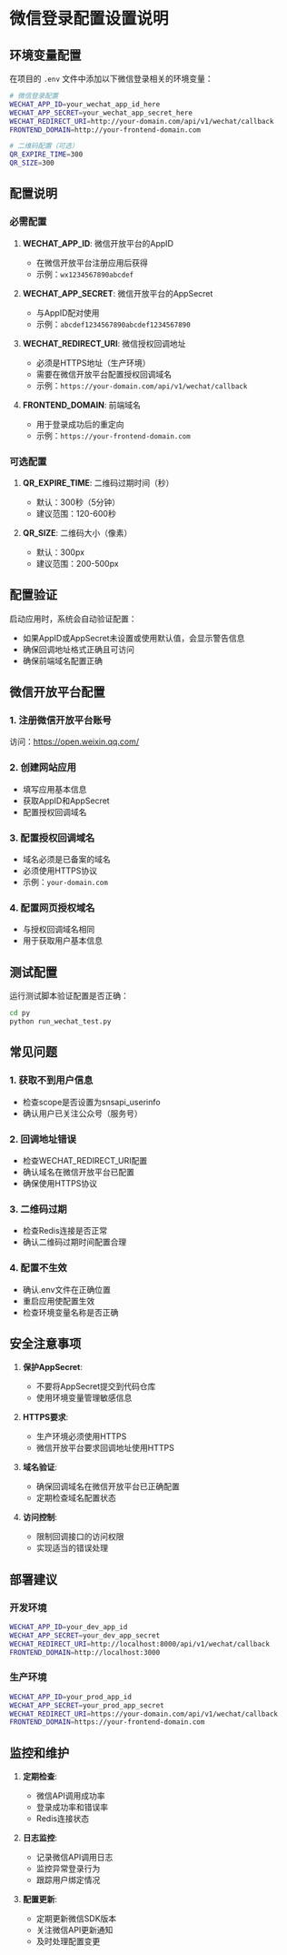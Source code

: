 # 微信登录配置设置说明

## 环境变量配置

在项目的 `.env` 文件中添加以下微信登录相关的环境变量：

```bash
# 微信登录配置
WECHAT_APP_ID=your_wechat_app_id_here
WECHAT_APP_SECRET=your_wechat_app_secret_here
WECHAT_REDIRECT_URI=http://your-domain.com/api/v1/wechat/callback
FRONTEND_DOMAIN=http://your-frontend-domain.com

# 二维码配置（可选）
QR_EXPIRE_TIME=300
QR_SIZE=300
```

## 配置说明

### 必需配置

1. **WECHAT_APP_ID**: 微信开放平台的AppID
    - 在微信开放平台注册应用后获得
    - 示例：`wx1234567890abcdef`

2. **WECHAT_APP_SECRET**: 微信开放平台的AppSecret
    - 与AppID配对使用
    - 示例：`abcdef1234567890abcdef1234567890`

3. **WECHAT_REDIRECT_URI**: 微信授权回调地址
    - 必须是HTTPS地址（生产环境）
    - 需要在微信开放平台配置授权回调域名
    - 示例：`https://your-domain.com/api/v1/wechat/callback`

4. **FRONTEND_DOMAIN**: 前端域名
    - 用于登录成功后的重定向
    - 示例：`https://your-frontend-domain.com`

### 可选配置

1. **QR_EXPIRE_TIME**: 二维码过期时间（秒）
    - 默认：300秒（5分钟）
    - 建议范围：120-600秒

2. **QR_SIZE**: 二维码大小（像素）
    - 默认：300px
    - 建议范围：200-500px

## 配置验证

启动应用时，系统会自动验证配置：

- 如果AppID或AppSecret未设置或使用默认值，会显示警告信息
- 确保回调地址格式正确且可访问
- 确保前端域名配置正确

## 微信开放平台配置

### 1. 注册微信开放平台账号

访问：https://open.weixin.qq.com/

### 2. 创建网站应用

- 填写应用基本信息
- 获取AppID和AppSecret
- 配置授权回调域名

### 3. 配置授权回调域名

- 域名必须是已备案的域名
- 必须使用HTTPS协议
- 示例：`your-domain.com`

### 4. 配置网页授权域名

- 与授权回调域名相同
- 用于获取用户基本信息

## 测试配置

运行测试脚本验证配置是否正确：

```bash
cd py
python run_wechat_test.py
```

## 常见问题

### 1. 获取不到用户信息

- 检查scope是否设置为snsapi_userinfo
- 确认用户已关注公众号（服务号）

### 2. 回调地址错误

- 检查WECHAT_REDIRECT_URI配置
- 确认域名在微信开放平台已配置
- 确保使用HTTPS协议

### 3. 二维码过期

- 检查Redis连接是否正常
- 确认二维码过期时间配置合理

### 4. 配置不生效

- 确认.env文件在正确位置
- 重启应用使配置生效
- 检查环境变量名称是否正确

## 安全注意事项

1. **保护AppSecret**:
    - 不要将AppSecret提交到代码仓库
    - 使用环境变量管理敏感信息

2. **HTTPS要求**:
    - 生产环境必须使用HTTPS
    - 微信开放平台要求回调地址使用HTTPS

3. **域名验证**:
    - 确保回调域名在微信开放平台已正确配置
    - 定期检查域名配置状态

4. **访问控制**:
    - 限制回调接口的访问权限
    - 实现适当的错误处理

## 部署建议

### 开发环境

```bash
WECHAT_APP_ID=your_dev_app_id
WECHAT_APP_SECRET=your_dev_app_secret
WECHAT_REDIRECT_URI=http://localhost:8000/api/v1/wechat/callback
FRONTEND_DOMAIN=http://localhost:3000
```

### 生产环境

```bash
WECHAT_APP_ID=your_prod_app_id
WECHAT_APP_SECRET=your_prod_app_secret
WECHAT_REDIRECT_URI=https://your-domain.com/api/v1/wechat/callback
FRONTEND_DOMAIN=https://your-frontend-domain.com
```

## 监控和维护

1. **定期检查**:
    - 微信API调用成功率
    - 登录成功率和错误率
    - Redis连接状态

2. **日志监控**:
    - 记录微信API调用日志
    - 监控异常登录行为
    - 跟踪用户绑定情况

3. **配置更新**:
    - 定期更新微信SDK版本
    - 关注微信API更新通知
    - 及时处理配置变更
